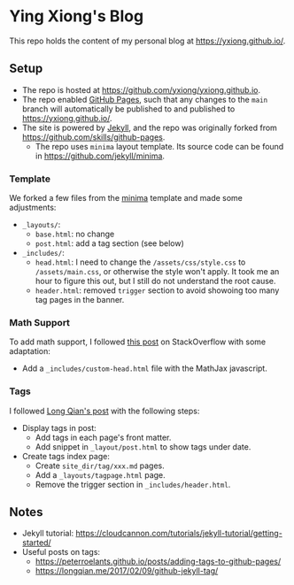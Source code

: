 # Ying Xiong's Blog

This repo holds the content of my personal blog at https://yxiong.github.io/.

## Setup

* The repo is hosted at https://github.com/yxiong/yxiong.github.io.
* The repo enabled [GitHub Pages](https://pages.github.com/), such that any changes to the `main` branch will automatically be published to  and published to https://yxiong.github.io/.
* The site is powered by [Jekyll](https://jekyllrb.com/), and the repo was originally forked from https://github.com/skills/github-pages.
  * The repo uses `minima` layout template. Its source code can be found in https://github.com/jekyll/minima.

### Template

We forked a few files from the [minima](https://github.com/jekyll/minima) template and made some adjustments:

* `_layouts/`:
  * `base.html`: no change
  * `post.html`: add a tag section (see below)
* `_includes/`:
  * `head.html`: I need to change the `/assets/css/style.css` to `/assets/main.css`, or otherwise the style won't apply. It took me an hour to figure this out, but I still do not understand the root cause.
  * `header.html`: removed `trigger` section to avoid showoing too many tag pages in the banner.

### Math Support

To add math support, I followed [this post](https://stackoverflow.com/questions/5189560) on StackOverflow with some adaptation:
* Add a `_includes/custom-head.html` file with the MathJax javascript.

### Tags

I followed [Long Qian's post](https://longqian.me/2017/02/09/github-jekyll-tag/) with the following steps:

* Display tags in post:
  * Add tags in each page's front matter.
  * Add snippet in `_layout/post.html` to show tags under date.
* Create tags index page:
  * Create `site_dir/tag/xxx.md` pages.
  * Add a `_layouts/tagpage.html` page.
  * Remove the trigger section in `_includes/header.html`.

## Notes

* Jekyll tutorial: https://cloudcannon.com/tutorials/jekyll-tutorial/getting-started/
* Useful posts on tags:
  * https://peterroelants.github.io/posts/adding-tags-to-github-pages/
  * https://longqian.me/2017/02/09/github-jekyll-tag/
